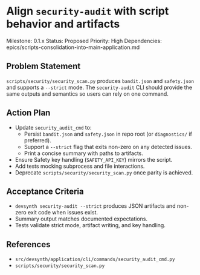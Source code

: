 # Align `security-audit` with script behavior and artifacts
Milestone: 0.1.x
Status: Proposed
Priority: High
Dependencies: epics/scripts-consolidation-into-main-application.md

## Problem Statement
`scripts/security/security_scan.py` produces `bandit.json` and `safety.json` and supports a `--strict` mode. The `security-audit` CLI should provide the same outputs and semantics so users can rely on one command.

## Action Plan
- Update `security_audit_cmd` to:
  - Persist `bandit.json` and `safety.json` in repo root (or `diagnostics/` if preferred).
  - Support a `--strict` flag that exits non-zero on any detected issues.
  - Print a concise summary with paths to artifacts.
- Ensure Safety key handling (`SAFETY_API_KEY`) mirrors the script.
- Add tests mocking subprocess and file interactions.
- Deprecate `scripts/security/security_scan.py` once parity is achieved.

## Acceptance Criteria
- `devsynth security-audit --strict` produces JSON artifacts and non-zero exit code when issues exist.
- Summary output matches documented expectations.
- Tests validate strict mode, artifact writing, and key handling.

## References
- `src/devsynth/application/cli/commands/security_audit_cmd.py`
- `scripts/security/security_scan.py`

